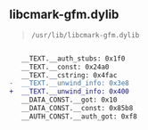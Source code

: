 ## libcmark-gfm.dylib

> `/usr/lib/libcmark-gfm.dylib`

```diff

   __TEXT.__auth_stubs: 0x1f0
   __TEXT.__const: 0x24a0
   __TEXT.__cstring: 0x4fac
-  __TEXT.__unwind_info: 0x3e8
+  __TEXT.__unwind_info: 0x400
   __DATA_CONST.__got: 0x10
   __DATA_CONST.__const: 0x85b8
   __AUTH_CONST.__auth_got: 0xf8

```
